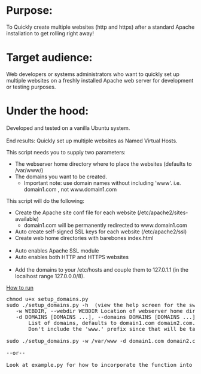 <h1>Purpose:</h1>
<p>To Quickly create multiple websites (http and https) after a standard Apache installation to get rolling right away!</p>
<h1>Target audience:</h1>
<p>Web developers or systems administrators who want to quickly set up multiple websites on a freshly installed Apache web server for development or testing purposes.</p>
<h1>Under the hood:</h1>
<p><span style="line-height: 20.7999992370605px;">Developed and tested on a vanilla Ubuntu system.</span></p>
<p>End results: Quickly set up multiple websites as&nbsp;Named Virtual Hosts.</p>
<p>This script needs you to supply&nbsp;two parameters:</p>
<ul>
<li>The webserver home directory where to place the websites (defaults to /var/www/)</li>
<li>The domains you want to be created.
<ul>
<li>Important note: use domain names without including&nbsp;'www'. i.e. domain1.com ,&nbsp;not www.domain1.com</li>
</ul>
</li>
</ul>
<p>This script will do the following:&nbsp;</p>
<ul>
<li>Create the Apache site conf file for each website (/etc/apache2/sites-available)
<ul>
<li>domain1.com will be permanently redirected to www.domain1.com</li>
</ul>
</li>
<li>Auto&nbsp;create self-signed SSL keys for each website (/etc/apache2/ssl)</li>
<li>Create web home directories with barebones index.html<br /> &nbsp;</li>
<li>Auto enables Apache SSL module</li>
<li>Auto enables both HTTP and HTTPS&nbsp;websites<br /> &nbsp;</li>
<li>Add the domains to your /etc/hosts and couple them to 127.0.1.1 (in the localhost range 127.0.0.0/8).</li>
</ul>
<p><ins>How to run</ins></p>
<pre>chmod u+x setup_domains.py
sudo ./setup_domains.py -h  (view the help screen for the switches you need to set)<br />   -w WEBDIR, --webdir WEBDIR Location of webserver home directory, defaults to /var/www<br />   -d DOMAINS [DOMAINS ...], --domains DOMAINS [DOMAINS ...]<br />       List of domains, defaults to domain1.com domain2.com.<br />       Don't include the 'www.' prefix since that will be taken care of.<br /><br />sudo ./setup_domains.py -w /var/www -d domain1.com domain2.com<br /><br />--or--<br /><br />Look at example.py for how to incorporate the function into your own script</pre>
